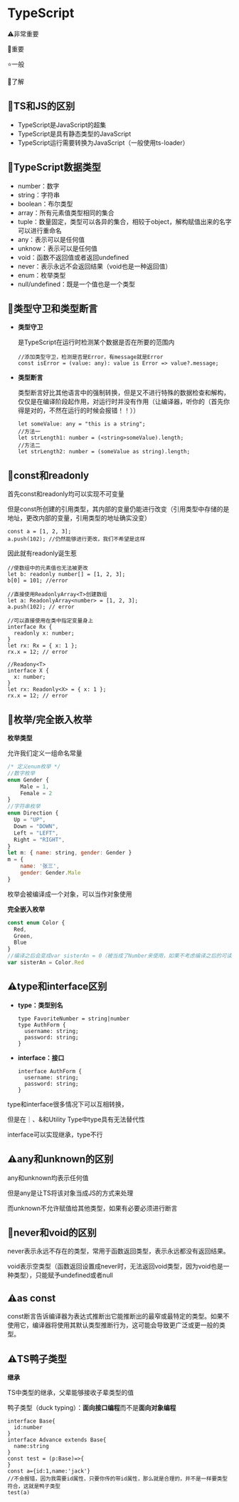 # TypeScript

⚠️非常重要

👑重要

⭐️一般

📎了解

## 📎TS和JS的区别

- TypeScript是JavaScript的超集
- TypeScript是具有静态类型的JavaScript
- TypeScript运行需要转换为JavaScript（一般使用ts-loader）

## 👑TypeScript数据类型

- number：数字
- string：字符串
- boolean：布尔类型
- array：所有元素值类型相同的集合
- tuple：数量固定，类型可以各异的集合，相较于object，解构赋值出来的名字可以进行重命名
- any：表示可以是任何值
- unknow：表示可以是任何值
- void：函数不返回值或者返回undefined
- never：表示永远不会返回结果（void也是一种返回值）
- enum：枚举类型
- null/undefined：既是一个值也是一个类型

## 👑类型守卫和类型断言

- **类型守卫**

  是TypeScript在运行时检测某个数据是否在所要的范围内

  ```tsx
  //添加类型守卫，检测是否是Error，有message就是Error
  const isError = (value: any): value is Error => value?.message;
  ```

- **类型断言**

  类型断言好比其他语言中的强制转换，但是又不进行特殊的数据检查和解构，仅仅是在编译阶段起作用，对运行时并没有作用（让编译器，听你的（首先你得是对的，不然在运行的时候会报错！！））

  ```tsx
  let someValue: any = "this is a string";
  //方法一
  let strLength1: number = (<string>someValue).length;
  //方法二
  let strLength2: number = (someValue as string).length;
  ```


## 📎const和readonly

首先const和readonly均可以实现不可变量

但是const所创建的引用类型，其内部的变量仍能进行改变（引用类型中存储的是地址，更改内部的变量，引用类型的地址确实没变）

```tsx
const a = [1, 2, 3];
a.push(102); //仍然能够进行更改，我们不希望是这样
```

因此就有readonly诞生惹

```tsx
//使数组中的元素值也无法被更改
let b: readonly number[] = [1, 2, 3];
b[0] = 101; //error

//直接使用ReadonlyArray<T>创建数组
let a: ReadonlyArray<number> = [1, 2, 3];
a.push(102); // error

//可以直接使用在类中指定变量身上
interface Rx {
  readonly x: number;
}
let rx: Rx = { x: 1 };
rx.x = 12; // error

//Readony<T>
interface X {
  x: number;
}
let rx: Readonly<X> = { x: 1 };
rx.x = 12; // error
```

## 📎枚举/完全嵌入枚举

**枚举类型**

允许我们定义一组命名常量

```js
/* 定义enum枚举 */
//数字枚举
enum Gender {
    Male = 1,
    Female = 2
}
//字符串枚举
enum Direction {
  Up = "UP",
  Down = "DOWN",
  Left = "LEFT",
  Right = "RIGHT",
}
let m: { name: string, gender: Gender }
m = {
    name: '张三',
    gender: Gender.Male
}
```

枚举会被编译成一个对象，可以当作对象使用

**完全嵌入枚举**

```js
const enum Color {
  Red,
  Green,
  Blue
}
//编译之后会变成var sisterAn = 0（被当成了Number来使用，如果不考虑编译之后的可读性，可以使用完全嵌入枚举来提高性能）
var sisterAn = Color.Red
```

## ⚠️type和interface区别

- **type：类型别名**

  ```
  type FavoriteNumber = string|number
  type AuthForm {
  	username: string;
    password: string;
  }
  ```

- **interface：接口**

  ```
  interface AuthForm {
    username: string;
    password: string;
  }
  ```

type和interface很多情况下可以互相转换，

但是在｜、&和Utility Type中type具有无法替代性

interface可以实现继承，type不行

## ⚠️any和unknown的区别

any和unknown均表示任何值

但是any是让TS将该对象当成JS的方式来处理

而unknown不允许赋值给其他类型，如果有必要必须进行断言

## 📎never和void的区别

never表示永远不存在的类型，常用于函数返回类型，表示永远都没有返回结果。

void表示空类型（函数返回设置成never时，无法返回void类型，因为void也是一种类型），只能赋予undefined或者null

## ⚠️as const

const断言告诉编译器为表达式推断出它能推断出的最窄或最特定的类型。如果不使用它，编译器将使用其默认类型推断行为，这可能会导致更广泛或更一般的类型。

## ⚠️TS鸭子类型

**继承**

TS中类型的继承，父辈能够接收子辈类型的值

鸭子类型（duck typing）：**面向接口编程**而不是**面向对象编程**

```tsx
interface Base{
  id:number
}
interface Advance extends Base{
  name:string
}
const test = (p:Base)=>{
}
const a={id:1,name:'jack'}
//不会报错，因为我需要id属性，只要你传的带id属性，那么就是合理的，并不是一样要类型符合，这就是鸭子类型
test(a)
```

